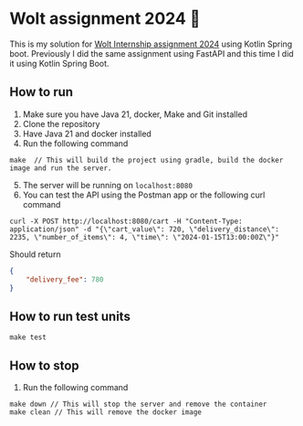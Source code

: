 # Wolt assignment 2024 🚀
This is my solution for [Wolt Internship assignment 2024](https://github.com/woltapp/engineering-internship-2024) using Kotlin Spring boot.
Previously I did the same assignment using FastAPI and this time I did it using Kotlin Spring Boot.

## How to run
1. Make sure you have Java 21, docker, Make and Git installed
2. Clone the repository
3. Have Java 21 and docker installed
4. Run the following command
```shell
make  // This will build the project using gradle, build the docker image and run the server.
```
5. The server will be running on `localhost:8080`
6. You can test the API using the Postman app or the following curl command
```shell
curl -X POST http://localhost:8080/cart -H "Content-Type: application/json" -d "{\"cart_value\": 720, \"delivery_distance\": 2235, \"number_of_items\": 4, \"time\": \"2024-01-15T13:00:00Z\"}"
```
Should return
```json
{
    "delivery_fee": 780
}
```

## How to run test units
```shell
make test
```

## How to stop
1. Run the following command
```shell
make down // This will stop the server and remove the container
make clean // This will remove the docker image
```
